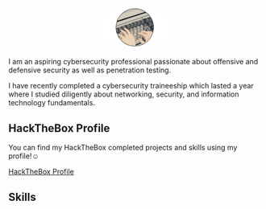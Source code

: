 <p align="center">
  <img src="https://github.com/JoelHtech/Cybersecurity-Portfolio/blob/main/hackthebox/keyboardpfp.png?raw=true" alt="profile picture" width="150" style="border-radius: 50%;">
</p>

I am an aspiring cybersecurity professional passionate about offensive and defensive security as well as penetration testing.

I have recently completed a cybersecurity traineeship which lasted a year where I studied diligently about networking, security, and information technology fundamentals.

## HackTheBox Profile
You can find my HackTheBox completed projects and skills using my profile!☺️

[HackTheBox Profile](https://hackthebox.com/p/mangosalamander)

## Skills
